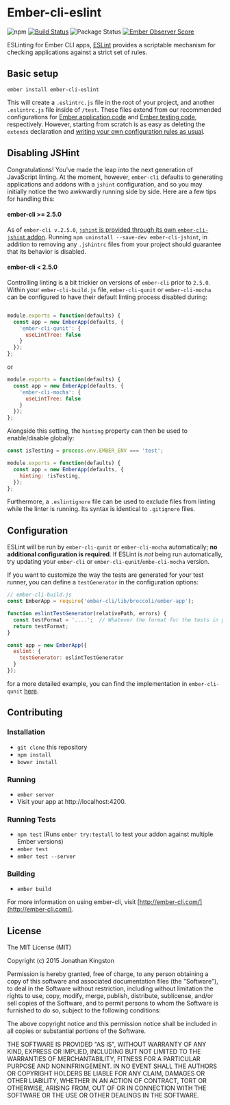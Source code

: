 # Ember-cli-eslint
![npm](https://img.shields.io/npm/v/ember-cli-eslint.svg)
[![Build Status](https://travis-ci.org/ember-cli/ember-cli-eslint.svg)](https://travis-ci.org/ember-cli/ember-cli-eslint)
![Package Status](https://david-dm.org/ember-cli/ember-cli-eslint.svg)
[![Ember Observer Score](https://emberobserver.com/badges/ember-cli-eslint.svg)](https://emberobserver.com/addons/ember-cli-eslint)

ESLinting for Ember CLI apps, [ESLint](http://eslint.org/) provides a scriptable mechanism for checking applications against a strict set of rules.

## Basic setup

```
ember install ember-cli-eslint
```

This will create a `.eslintrc.js` file in the root of your project, and another `.eslintrc.js` file inside of `/test`. These files extend from our recommended configurations for [Ember application code](/coding-standard/ember-application.js) and [Ember testing code](/coding-standard/ember-testing.js), respectively. However, starting from scratch is as easy as deleting the `extends` declaration and [writing your own configuration rules as usual](http://eslint.org/docs/user-guide/configuring).

## Disabling JSHint
Congratulations! You've made the leap into the next generation of JavaScript linting. At the moment, however, `ember-cli` defaults to generating applications and addons with a `jshint` configuration, and so you may initially notice the two awkwardly running side by side. Here are a few tips for handling this:

#### ember-cli >= 2.5.0
As of `ember-cli v.2.5.0`, [`jshint` is provided through its own `ember-cli-jshint` addon](https://github.com/ember-cli/ember-cli/pull/5757). Running `npm uninstall --save-dev ember-cli-jshint`, in addition to removing any `.jshintrc` files from your project should guarantee that its behavior is disabled.

#### ember-cli < 2.5.0
Controlling linting is a bit trickier on versions of `ember-cli` prior to `2.5.0`. Within your `ember-cli-build.js` file, `ember-cli-qunit` or `ember-cli-mocha` can be configured to have their default linting process disabled during:

```javascript

module.exports = function(defaults) {
  const app = new EmberApp(defaults, {
    'ember-cli-qunit': {
      useLintTree: false
    }
  });
};

```
or
```javascript
module.exports = function(defaults) {
  const app = new EmberApp(defaults, {
    'ember-cli-mocha': {
      useLintTree: false
    }
  });
};
```
Alongside this setting, the `hinting` property can then be used to enable/disable globally:

```javascript
const isTesting = process.env.EMBER_ENV === 'test';

module.exports = function(defaults) {
  const app = new EmberApp(defaults, {
    hinting: !isTesting,
  });
};
```
Furthermore, a `.eslintignore` file can be used to exclude files from linting while the linter is running. Its syntax is identical to `.gitignore` files.


## Configuration

ESLint will be run by `ember-cli-qunit` or `ember-cli-mocha` automatically; **no additional configuration is required**.  If ESLint is *not* being run automatically, try updating your `ember-cli` or `ember-cli-qunit`/`embe-cli-mocha` version.

If you want to customize the way the tests are generated for your test runner, you can define a `testGenerator` in the configuration options:

```javascript
// ember-cli-build.js
const EmberApp = require('ember-cli/lib/broccoli/ember-app');

function eslintTestGenerator(relativePath, errors) {
  const testFormat = '....';  // Whatever the format for the tests in your framework is
  return testFormat;
}

const app = new EmberApp({
  eslint: {
    testGenerator: eslintTestGenerator
  }
});
```

for a more detailed example, you can find the implementation in `ember-cli-qunit` [here](https://github.com/ember-cli/ember-cli-qunit/blob/ba906cacc8674e7c0d6d8ed74223a284dcdebf94/index.js#L192-L203).


## Contributing

### Installation

* `git clone` this repository
* `npm install`
* `bower install`

### Running

* `ember server`
* Visit your app at http://localhost:4200.

### Running Tests

* `npm test` (Runs `ember try:testall` to test your addon against multiple Ember versions)
* `ember test`
* `ember test --server`

### Building

* `ember build`

For more information on using ember-cli, visit [http://ember-cli.com/](http://ember-cli.com/).


## License

The MIT License (MIT)

Copyright (c) 2015 Jonathan Kingston

Permission is hereby granted, free of charge, to any person obtaining a copy
of this software and associated documentation files (the "Software"), to deal
in the Software without restriction, including without limitation the rights
to use, copy, modify, merge, publish, distribute, sublicense, and/or sell
copies of the Software, and to permit persons to whom the Software is
furnished to do so, subject to the following conditions:

The above copyright notice and this permission notice shall be included in
all copies or substantial portions of the Software.

THE SOFTWARE IS PROVIDED "AS IS", WITHOUT WARRANTY OF ANY KIND, EXPRESS OR
IMPLIED, INCLUDING BUT NOT LIMITED TO THE WARRANTIES OF MERCHANTABILITY,
FITNESS FOR A PARTICULAR PURPOSE AND NONINFRINGEMENT. IN NO EVENT SHALL THE
AUTHORS OR COPYRIGHT HOLDERS BE LIABLE FOR ANY CLAIM, DAMAGES OR OTHER
LIABILITY, WHETHER IN AN ACTION OF CONTRACT, TORT OR OTHERWISE, ARISING FROM,
OUT OF OR IN CONNECTION WITH THE SOFTWARE OR THE USE OR OTHER DEALINGS IN
THE SOFTWARE.
